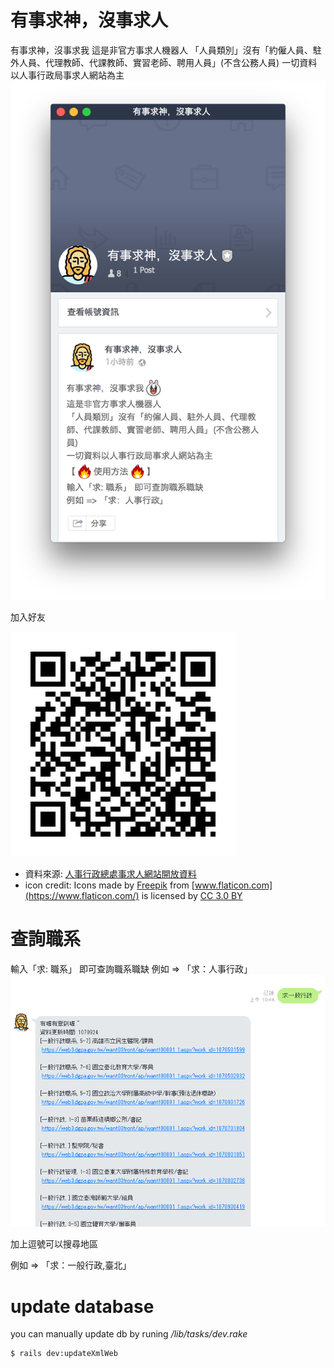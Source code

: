 # 有事求神，沒事求人
有事求神，沒事求我
這是非官方事求人機器人
「人員類別」沒有「約僱人員、駐外人員、代理教師、代課教師、實習老師、聘用人員」(不含公務人員)
一切資料以人事行政局事求人網站為主
![ask_god](https://github.com/spreered/ask-job/blob/master/readme_img/Screen-Shot-2018-09-07-at-3.47.30-PM.png)

加入好友

![add_friend](https://github.com/spreered/ask-job/blob/master/readme_img/m9E3sYjl8V.png)

- 資料來源: [人事行政總處事求人網站開放資料](https://web3.dgpa.gov.tw/WANT03FRONT/AP/WANTF00003.aspx)
- icon credit: Icons made by [Freepik](http://www.freepik.com) from [www.flaticon.com](https://www.flaticon.com/) is licensed by [CC 3.0 BY](http://creativecommons.org/licenses/by/3.0/)

# 查詢職系
輸入「求: 職系」 即可查詢職系職缺
例如 => 「求：人事行政」
![ask](https://github.com/spreered/ask-job/blob/master/readme_img/askgod3.png)

加上逗號可以搜尋地區

例如 => 「求：一般行政,臺北」

# update database
you can manually update db by runing _/lib/tasks/dev.rake_
```bash
$ rails dev:updateXmlWeb
````
